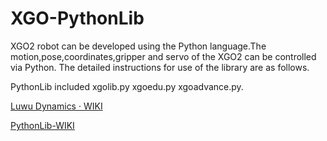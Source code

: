 # XGO-PythonLib

XGO2 robot can be developed using the Python language.The motion,pose,coordinates,gripper and servo of the XGO2 can be controlled via Python. The detailed instructions for use of the library are as follows.

PythonLib included xgolib.py xgoedu.py xgoadvance.py.

[Luwu Dynamics · WIKI](https://www.yuque.com/luwudynamics)

[PythonLib-WIKI](https://www.yuque.com/luwudynamics/cn/mxkaodwpo2h5zmvw)
